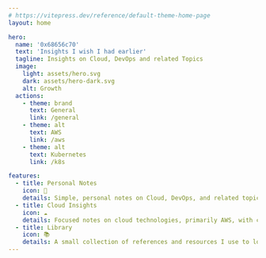 ```yaml
---
# https://vitepress.dev/reference/default-theme-home-page
layout: home

hero:
  name: '0x68656c70'
  text: 'Insights I wish I had earlier'
  tagline: Insights on Cloud, DevOps and related Topics
  image:
    light: assets/hero.svg
    dark: assets/hero-dark.svg
    alt: Growth
  actions:
    - theme: brand
      text: General
      link: /general
    - theme: alt
      text: AWS
      link: /aws
    - theme: alt
      text: Kubernetes
      link: /k8s

features:
  - title: Personal Notes
    icon: 📝
    details: Simple, personal notes on Cloud, DevOps, and related topics. I keep them short and easy to understand for quick and efficient takeaways.
  - title: Cloud Insights
    icon: ☁️
    details: Focused notes on cloud technologies, primarily AWS, with clear and actionable takeaways for my own learning.
  - title: Library
    icon: 📚
    details: A small collection of references and resources I use to look things up. I keep it here to make it easier for me and others to access it.
---
```


<style>
:root {
  --vp-home-hero-name-color: transparent;
  --vp-home-hero-name-background: -webkit-linear-gradient(120deg, #bd34fe 30%, #41d1ff);
}
</style>
